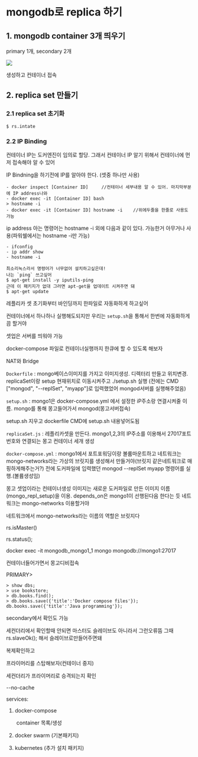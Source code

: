 # mongodb로 replica 하기

## 1. mongodb container 3개 띄우기

primary 1개, secondary 2개

![](C:\Users\HPE\TIL\docker\pic\mongodb3개.png)

생성하고 컨테이너 접속

## 2. replica set 만들기

### 2.1 replica set 초기화

```shell
$ rs.intate
```

### 2.2 IP Binding

컨테이너 IP는 도커엔진이 임의로 할당. 그래서 컨테이너 IP 알기 위해서 컨테이너에 먼저 접속해야 알 수 있어

IP Bindning을 하기전에 IP를 알아야 한다. (셋중 하나만 사용)

```shell
- docker inspect [Container ID]		//컨테이너 세부내용 알 수 있어. 마지막부분에 IP address나와
- docker exec -it [Container ID] bash
> hostname -i
- docker exec -it [Container ID] hostname -i	//위에두줄을 한줄로 사용도 가능
```

ip address 아는 명령어는 hostname -i 외에 다음과 같이 있다. 가능한거 아무거나 사용(파워쉘에서는 hostname -i만 가능)

```shell
- ifconfig
- ip addr show
- hostname -i
```



```
최소리눅스라서 명령어가 너무없어 설치하고싶은데!
나는 `ping` 쓰고싶어
$ apt-get install -y iputils-ping
근데 이 패키지가 없대 그러면 apt-get을 업데이트 시켜주면 돼
$ apt-get update
```





레플리카 셋 초기화부터 바인딩까지 한파일로 자동화하게 하고싶어

컨테이너에서 하나하나 실행해도되지만 우리는 `setup.sh`을 통해서 한번에 자동화하게끔 할거야

셋업은 서버를 띄워야 가능

docker-compose 파일로 컨테이너실행까지 한큐에 할 수 있도록 해보자



NAT와 Bridge

`Dockerfile`	: mongo베이스이미지를 가지고 이미지생성. 디렉터리 만들고 위치변경. replicaSet이랑 setup 현재위치로 이동시켜주고 ./setup.sh 실행 (전에는 CMD ["mongod", "--replSet", "myapp"]로 입력했었어 mongod서버를 실행해주었음)

`setup.sh` : mongo1은 docker-compose.yml 에서 설정한 iP주소랑 연결시켜줄 이름. mongo를 통해 몽고들어가서 mongod(몽고서버접속)

setup.sh 지우고 dockerfile CMD에 setup.sh 내용넣어도됨

`replicaSet.js` : 레플리카셋을 만든다. mongo1,2,3의 IP주소를 이용해서 27017포트번호와 연결되는 몽고 컨테이너 세개 생성

`docker-compose.yml` : mongo1에서 포트포워딩이랑 볼륨마운트하고 네트워크는 mongo-networks라는 가상의 브릿지를 생성해서 만들거야(브릿지 같은네트워크로 매핑하게해주는거?) 전에 도커파일에 입력했던 mongod --replSet myapp 명령어를 실행.(볼륨생성임)



몽고 셋업이라는 컨테이너생성 이미지는 새로운 도커파일로 만든 이미지 이름(mongo_repl_setup)을 이용. depends_on은 mongo1이 선행된다음 한다는 듯 네트워크는 mongo-networks 이용할거야

네트워크에서 mongo-networks라는 이름의 역할은 브릿지다

rs.isMaster()

rs.status();

docker exec -it mongodb_mongo1_1 mongo mongodb://mongo1:27017

컨테이너들어가면서 몽고디비접속

PRIMARY> 

```
> show dbs;
> use bookstore;
> db.books.find();
> db.books.save({'title':'Docker compose files'}); db.books.save({'title':'Java programming'});
```

secondary에서 확인도 가능

세컨더리에서 확인할때 안되면 마스터도 슬레이브도 아니라서 그런오류뜸 그때 rs.slaveOk(); 해서 슬레이브로만들어주면돼

복제확인하고

프라이머리를 스탑해보자(컨테이너 중지)

세컨더리가 프라이머리로 승격되는지 확인



--no-cache





services:

1. docker-compose

   ​	container 목록/생성

2. docker swarm (기본패키지)

3. kubernetes (추가 설치 패키지)